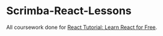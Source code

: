 # Scrimba-React-Lessons

All coursework done for [React Tutorial: Learn React for Free](https://scrimba.com/learn/learnreact).
